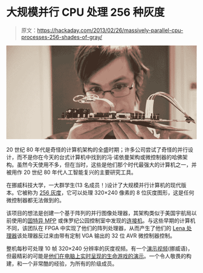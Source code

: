 # 大规模并行 CPU 处理 256 种灰度

> 原文：<https://hackaday.com/2013/02/26/massively-parallel-cpu-processes-256-shades-of-gray/>

![256](img/0dedde270def231d0f74630cf5d8fc7c.png)

20 世纪 80 年代是奇怪的计算机架构的全盛时期；许多公司尝试了奇怪的并行设计，而不是你在今天的台式计算机中找到的冯·诺依曼架构或微控制器的哈佛架构。虽然今天使用不多，但在当时，这些是他们那个时代最强大的计算机之一，并被用作 20 世纪 80 年代人工智能复兴的主要研究工具。

在挪威科技大学，一大群学生(13 名成员！)设计了大规模并行计算机的现代版本。它被称为 [256 灰度](http://www.256shadesofgray.com/index.html)，它可以处理 320×240 像素的 8 位灰度图形，这是任何微控制器都无法做到的。

该项目的想法是创建一个基于阵列的并行图像处理器，其架构类似于美国宇航局以前使用的[固特异 MPP](http://en.wikipedia.org/wiki/Goodyear_MPP) 或侏罗纪公园控制室中发现的[连接机](http://en.wikipedia.org/wiki/Connection_Machine)。与这些早期的计算机不同，该团队在 FPGA 中实现了他们的阵列处理器，从而产生了他们的 [Lena 处理器](http://www.256shadesofgray.com/lena.html)该处理器反过来由带有定制 VGA 输出的 32 位 AVR 微控制器控制。

整机每秒可处理 10 帧 320×240 分辨率的灰度视频。有一个[演示视频](https://www.youtube.com/watch?v=pOXzD_7pL4M)(挪威语)，但最精彩的可能是[他们在电脑上实时呈现的生命游戏的演示](https://www.youtube.com/watch?v=pOXzD_7pL4M&feature=youtu.be&t=4m51s)。一个令人敬畏的构建，和一个非常酷的经验，为所有的阶级成员。